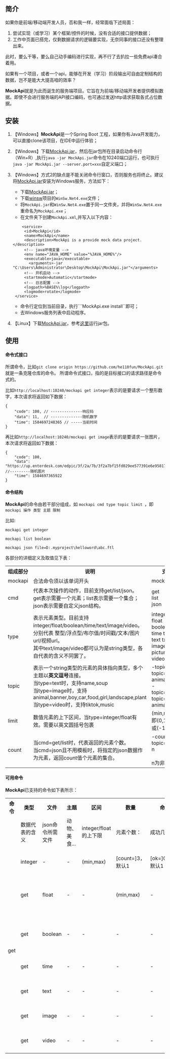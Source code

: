 ## 简介

如果你是前端/移动端开发人员，否和我一样，经常面临下述局面：
1. 尝试实现（或学习）某个框架/控件的时候，没有合适的接口提供数据；
2. 工作中页面已搭完，仅剩数据请求的逻辑要实现，无奈同事的接口还没有整理出来。

此时，要么干等，要么自己动手编码进行实现，再不行了去扒拉一些免费api凑合着用。

如果有一个项目，或者一个api，能够在开发（学习）阶段输出可自由定制结构的数据，岂不是能大大提高咱的效率？

**MockApi**就是为此而诞生的服务端项目。它旨在为前端/移动端开发者提供模拟数据。即使不会进行服务端的API接口编码，也可通过发送http请求获取各式占位数据。

## 安装

1. 【Windows】**MockApi**是一个Spring Boot 工程，如果你有Java开发能力，可以直接clone该项目，在IDE中运行体验；

2. 【Windows】下载[MockApi.jar](https://github.com/he110fun/MockApi/raw/master/MockApi.jar)，然后在jar包所在目录启动命令行（Win+R）,执行```java -jar MockApi.jar```命令在10240端口运行，也可执行```java -jar MockApi.jar --server.port=xxx```自定义端口；

3. 【Windows】方式2的缺点是不能关闭命令行窗口，否则服务也将终止。建议将[MockApi.jar](https://github.com/he110fun/MockApi/raw/master/MockApi.jar)安装为Windows服务，方法如下：
    - 下载[MockApi.jar](https://github.com/he110fun/MockApi/raw/master/MockApi.jar)；
    - 下载[winsw](https://github.com/kohsuke/winsw/releases)项目的```WinSw.Net4.exe```文件；
    - 将```MockApi.jar```和```WinSw.Net4.exe```置于同一文件夹，并将```WinSw.Net4.exe```重命名为```MockApi.exe```；
    - 在文件夹下创建```MockApi.xml```,并写入以下内容：
    ```
        <service>
         <id>MockApi</id>
         <name>MockApi</name>
         <description>MockApi is a provide mock data project.</description>
         <!-- java环境变量 -->
         <env name="JAVA_HOME" value="%JAVA_HOME%"/>
         <executable>java</executable>
           <arguments>-jar "C:\Users\Administrator\Desktop\MockApi\MockApi.jar"</arguments>
         <!-- 开机启动 -->
         <startmode>Automatic</startmode>
         <!-- 日志配置 -->
         <logpath>%BASE%\log</logpath>
         <logmode>rotate</logmode>
     </service>
    ```
      - 命令行定位到当前目录，执行```MockApi.exe install``即可；
      - 去Windows服务列表中启动程序。
    
4. 【Linux】下载[MockApi.jar](https://github.com/he110fun/MockApi/raw/master/MockApi.jar)，参考[这里](https://www.cnblogs.com/linnuo/p/9084125.html)运行jar包。

## 使用

#### 命令式接口

所谓命令，比如```git clone origin https://github.com/he110fun/MockApi.git```就是一条克隆仓库的命令。
所谓命令式接口，指的是目标接口的请求路径是命令式的。

比如```http://localhost:10240/mockapi get integer```表示的是要请求一个整形数字，本次请求将返回如下数据：
```
{
    "code": 100, // --------------响应码
    "data": 11,  // --------------随机数字
    "time": 1584697248365 // -----当前时间
}
```
再比如```http://localhost:10240/mockapi get image```表示的是要请求一张图片，本次请求将返回如下数据：
```
{
    "code": 100,
    "data": "https://up.enterdesk.com/edpic/3f/2a/7b/3f2a7bf15fd029ee577391e6e958173b.jpg", //---------随机图片
    "time": 1584697365922
}
```

#### 命令结构

**MockApi**的命令由若干部分组成，如 ```mockapi cmd type topic limit ```，即```mockapi 操作 类型 主题 限制 ```

比如:

```mockapi get integer```

```mockapi list boolean```

```mockapi json file=D:.myproject\helloword\abc.ftl```

各部分的详细定义及取值见下表：

<table>
    <tr>
        <th>组成部分</th>
        <th>说明</th>
        <th>支持写法</th>
        <th>是否必须包含</th>
    </tr>
    <tr>
        <td>mockapi</td>
        <td>合法命令须以该单词开头</td>
        <td>mockapi</td>
        <td>【必】</td>
    </tr>
    <tr>
        <td>cmd</td>
        <td>代表本次操作的动作，目前支持get/list/json。<br>get表示需要一个元素；list表示需要一个集合；json表示需要自定义json结构。</td>
        <td>get<br>list<br>json</td>
        <td>【必】</td>
    </tr>
    <tr>
        <td>type</td>
        <td>表示元素类型。目前支持integer/float/boolean/time/text/image/video。<br>分别代表 整型/浮点型/布尔值/时间戳/文本/图片url/视频url。<br>其中text/image/video都可认为是string类型，各自代表的含义不同罢了。</td>
        <td>integer int<br>float<br>boolean bool<br>time timestamp<br>text txt<br>image img photo picture<br>video</td>
        <td>cmd=get/list--【必】</td>
    </tr>
    <tr>
        <td>topic</td>
        <td>表示一个string类型的元素的具体指向类型，多个主题以<strong>英文逗号</strong>连接。<br>当type=text时，支持name,soup<br>当type=image时，支持animal,banner,boy,car,food,girl,landscape,plant<br>当type=video时，支持tiktok,music</td>
        <td>-topic=animal<br>topic=animal<br>animal<br>-topic=animal,boy<br>topic=animal,boy<br>animal,boy</td>
        <td>type=string---【选填】<br>默认所有</td>
    </tr>
    <tr>
        <td>limit</td>
        <td>数值元素的上下区间，当type=integer/float有效。需要以英文圆括号包裹</td>
        <td>(min,max)<br>即(0,1024)<br>或(-100,100)</td>
        <td>type=integer/float--【选填】<br>默认(0,100)</td>
    </tr>
    <tr>
        <td>count</td>
        <td>当cmd=get/list时，代表返回的元素个数。<br>当cmd=json且不用模板时，将指定的json数据作为元素，返回count值个元素的集合。<br></td>
        <td>-count=n<br>topic=n<br>n<br><br>n为非0整数</td>
        <td>【选填】</td>
    </tr>
</table>


#### 可用命令

**MockApi**已支持的命令如下表所示：

<table>
    <tr>
        <th>命令</th>
        <th>类型</th>
        <th>文件</th>
        <th>主题</th>
        <th>区间</th>
        <th>数量</th>
        <th>命中</th>
        <th>延时</th>
        <th>示例</th>
        <th>含义</th>
    </tr>
    <tr>
        <td></td>
        <td>数据代表的含义</td>
        <td>json命令所需文件</td>
        <td>动物、美食...</td>
        <td>integer/float的上下限</td>
        <td>元素个数：</td>
        <td>成功几率</td>
        <td>调用耗时</td>
        <td>-</td>
        <td>-</td>
    </tr>
    <tr>
        <td rowspan="9">get</td>
        <td>integer</td>
        <td>-</td>
        <td>-</td>
        <td>(min,max)</td>
        <td>[count=]3，默认1</td>
        <td>[ok=]0.18，默认1</td>
        <td>-</td>
        <td>mockapi get integer 5 0.35</td>
        <td>5个整型值</td>
    </tr>
    <tr>
        <td>get</td>
        <td>float</td>
        <td>-</td>
        <td>-</td>
        <td>(min,max)</td>
        <td>-</td>
        <td>[ok=]0.18，默认1</td>
        <td>-</td>
        <td>mockapi get float 5 0.35</td>
        <td>5个整型值</td>
    </tr>
    <tr>
        <td>get</td>
        <td>boolean</td>
        <td>-</td>
        <td>-</td>
        <td>-</td>
        <td>-</td>
        <td>[ok=]0.18，默认1</td>
        <td>-</td>
        <td>mockapi get boolean</td>
        <td>随机布尔值</td>
    </tr>
    <tr>
        <td>get</td>
        <td>time</td>
        <td>-</td>
        <td>-</td>
        <td>-</td>
        <td>-</td>
        <td>[ok=]0.18，默认1</td>
        <td>-</td>
        <td>mockapi get boolean</td>
        <td>时间戳</td>
    </tr>
    <tr>
        <td>get</td>
        <td>text</td>
        <td>-</td>
        <td>-</td>
        <td>-</td>
        <td>-</td>
        <td>[ok=]0.18，默认1</td>
        <td>-</td>
        <td>mockapi get boolean</td>
        <td>时间戳</td>
    </tr>
    <tr>
        <td>get</td>
        <td>image</td>
        <td>-</td>
        <td>-</td>
        <td>-</td>
        <td>-</td>
        <td>[ok=]0.18，默认1</td>
        <td>-</td>
        <td>mockapi get boolean</td>
        <td>时间戳</td>
    </tr>
    <tr>
        <td>get</td>
        <td>video</td>
        <td>-</td>
        <td>-</td>
        <td>-</td>
        <td>-</td>
        <td>[ok=]0.18，默认1</td>
        <td>-</td>
        <td>mockapi get boolean</td>
        <td>时间戳</td>
    </tr>
</table>